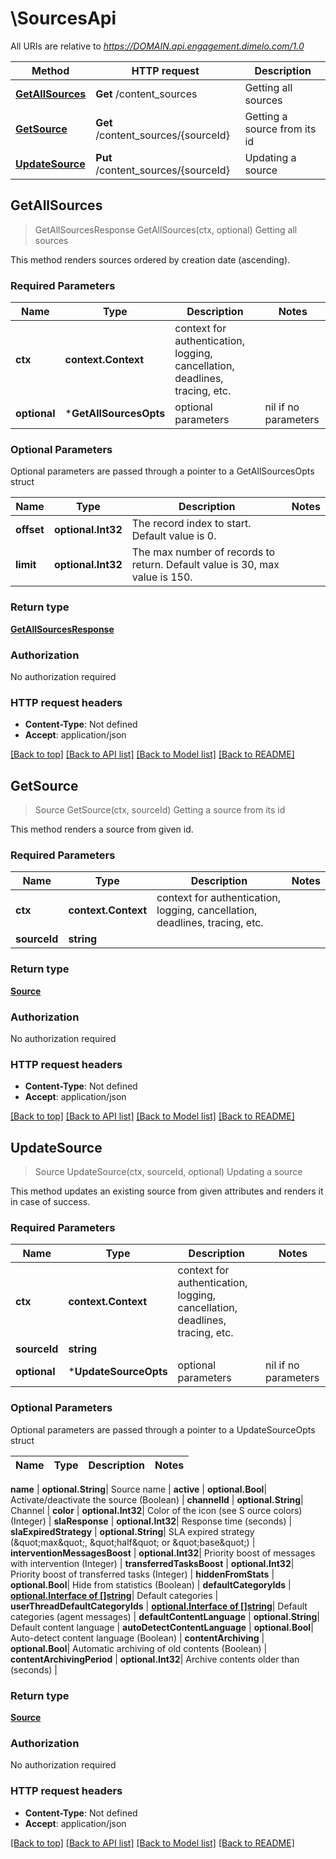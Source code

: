 # \SourcesApi

All URIs are relative to *https://DOMAIN.api.engagement.dimelo.com/1.0*

Method | HTTP request | Description
------------- | ------------- | -------------
[**GetAllSources**](SourcesApi.md#GetAllSources) | **Get** /content_sources | Getting all sources
[**GetSource**](SourcesApi.md#GetSource) | **Get** /content_sources/{sourceId} | Getting a source from its id
[**UpdateSource**](SourcesApi.md#UpdateSource) | **Put** /content_sources/{sourceId} | Updating a source



## GetAllSources

> GetAllSourcesResponse GetAllSources(ctx, optional)
Getting all sources

This method renders sources ordered by creation date (ascending).

### Required Parameters


Name | Type | Description  | Notes
------------- | ------------- | ------------- | -------------
**ctx** | **context.Context** | context for authentication, logging, cancellation, deadlines, tracing, etc.
 **optional** | ***GetAllSourcesOpts** | optional parameters | nil if no parameters

### Optional Parameters

Optional parameters are passed through a pointer to a GetAllSourcesOpts struct


Name | Type | Description  | Notes
------------- | ------------- | ------------- | -------------
 **offset** | **optional.Int32**| The record index to start. Default value is 0. | 
 **limit** | **optional.Int32**| The max number of records to return. Default value is 30, max value is 150. | 

### Return type

[**GetAllSourcesResponse**](GetAllSourcesResponse.md)

### Authorization

No authorization required

### HTTP request headers

- **Content-Type**: Not defined
- **Accept**: application/json

[[Back to top]](#) [[Back to API list]](../README.md#documentation-for-api-endpoints)
[[Back to Model list]](../README.md#documentation-for-models)
[[Back to README]](../README.md)


## GetSource

> Source GetSource(ctx, sourceId)
Getting a source from its id

This method renders a source from given id.

### Required Parameters


Name | Type | Description  | Notes
------------- | ------------- | ------------- | -------------
**ctx** | **context.Context** | context for authentication, logging, cancellation, deadlines, tracing, etc.
**sourceId** | **string**|  | 

### Return type

[**Source**](Source.md)

### Authorization

No authorization required

### HTTP request headers

- **Content-Type**: Not defined
- **Accept**: application/json

[[Back to top]](#) [[Back to API list]](../README.md#documentation-for-api-endpoints)
[[Back to Model list]](../README.md#documentation-for-models)
[[Back to README]](../README.md)


## UpdateSource

> Source UpdateSource(ctx, sourceId, optional)
Updating a source

This method updates an existing source from given attributes and renders it in case of success.

### Required Parameters


Name | Type | Description  | Notes
------------- | ------------- | ------------- | -------------
**ctx** | **context.Context** | context for authentication, logging, cancellation, deadlines, tracing, etc.
**sourceId** | **string**|  | 
 **optional** | ***UpdateSourceOpts** | optional parameters | nil if no parameters

### Optional Parameters

Optional parameters are passed through a pointer to a UpdateSourceOpts struct


Name | Type | Description  | Notes
------------- | ------------- | ------------- | -------------

 **name** | **optional.String**| Source name | 
 **active** | **optional.Bool**| Activate/deactivate the source (Boolean) | 
 **channelId** | **optional.String**| Channel | 
 **color** | **optional.Int32**| Color of the icon (see S​ ource colors​) (Integer) | 
 **slaResponse** | **optional.Int32**| Response time (seconds) | 
 **slaExpiredStrategy** | **optional.String**| SLA expired strategy (\&quot;max\&quot;, \&quot;half\&quot; or \&quot;base\&quot;) | 
 **interventionMessagesBoost** | **optional.Int32**| Priority boost of messages with intervention (Integer) | 
 **transferredTasksBoost** | **optional.Int32**| Priority boost of transferred tasks (Integer) | 
 **hiddenFromStats** | **optional.Bool**| Hide from statistics (Boolean) | 
 **defaultCategoryIds** | [**optional.Interface of []string**](string.md)| Default categories | 
 **userThreadDefaultCategoryIds** | [**optional.Interface of []string**](string.md)| Default categories (agent messages) | 
 **defaultContentLanguage** | **optional.String**| Default content language | 
 **autoDetectContentLanguage** | **optional.Bool**| Auto-detect content language (Boolean) | 
 **contentArchiving** | **optional.Bool**| Automatic archiving of old contents (Boolean) | 
 **contentArchivingPeriod** | **optional.Int32**| Archive contents older than (seconds) | 

### Return type

[**Source**](Source.md)

### Authorization

No authorization required

### HTTP request headers

- **Content-Type**: Not defined
- **Accept**: application/json

[[Back to top]](#) [[Back to API list]](../README.md#documentation-for-api-endpoints)
[[Back to Model list]](../README.md#documentation-for-models)
[[Back to README]](../README.md)

